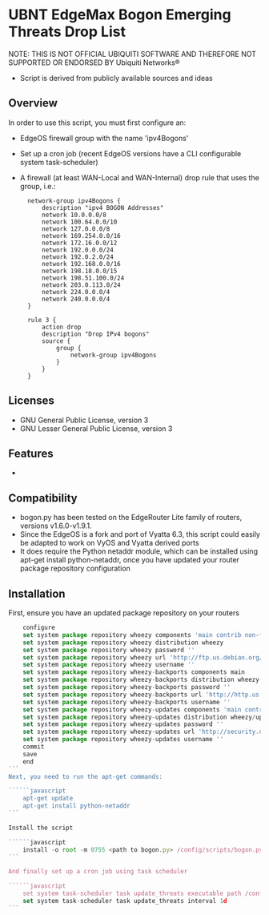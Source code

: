 # UBNT EdgeMax Bogon Emerging Threats Drop List

NOTE: THIS IS NOT OFFICIAL UBIQUITI SOFTWARE AND THEREFORE NOT SUPPORTED OR ENDORSED BY Ubiquiti Networks®

* Script is derived from publicly available sources and ideas

## Overview
In order to use this script, you must first configure an:

* EdgeOS firewall group with the name 'ipv4Bogons'
* Set up a cron job (recent EdgeOS versions have a CLI configurable system task-scheduler)
* A firewall (at least WAN-Local and WAN-Internal) drop rule that uses the group, i.e.:

        network-group ipv4Bogons {
            description "ipv4 BOGON Addresses"
            network 10.0.0.0/8
            network 100.64.0.0/10
            network 127.0.0.0/8
            network 169.254.0.0/16
            network 172.16.0.0/12
            network 192.0.0.0/24
            network 192.0.2.0/24
            network 192.168.0.0/16
            network 198.18.0.0/15
            network 198.51.100.0/24
            network 203.0.113.0/24
            network 224.0.0.0/4
            network 240.0.0.0/4
        }

        rule 3 {
            action drop
            description "Drop IPv4 bogons"
            source {
                group {
                    network-group ipv4Bogons
                }
            }
        }

## Licenses
* GNU General Public License, version 3
* GNU Lesser General Public License, version 3

## Features
*

## Compatibility
* bogon.py has been tested on the EdgeRouter Lite family of routers, versions v1.6.0-v1.9.1.
* Since the EdgeOS is a fork and port of Vyatta 6.3, this script could easily be adapted to work on VyOS and Vyatta derived ports
* It does require the Python netaddr module, which can be installed using apt-get install python-netaddr, once you have updated your router package repository configuration

## Installation

First, ensure you have an updated package repository on your routers

`````````javascript
    configure
    set system package repository wheezy components 'main contrib non-free'
    set system package repository wheezy distribution wheezy
    set system package repository wheezy password ''
    set system package repository wheezy url 'http://ftp.us.debian.org/debian/'
    set system package repository wheezy username ''
    set system package repository wheezy-backports components main
    set system package repository wheezy-backports distribution wheezy-backports
    set system package repository wheezy-backports password ''
    set system package repository wheezy-backports url 'http://http.us.debian.org/debian'
    set system package repository wheezy-backports username ''
    set system package repository wheezy-updates components 'main contrib'
    set system package repository wheezy-updates distribution wheezy/updates
    set system package repository wheezy-updates password ''
    set system package repository wheezy-updates url 'http://security.debian.org/'
    set system package repository wheezy-updates username ''
    commit
    save
    end
```
Next, you need to run the apt-get commands:

``````javascript
    apt-get update
    apt-get install python-netaddr
```

Install the script

``````javascript
    install -o root -m 0755 <path to bogon.py> /config/scripts/bogon.py
```

And finally set up a cron job using task scheduler

``````javascript
    set system task-scheduler task update_threats executable path /config/scripts/bogon.py
    set system task-scheduler task update_threats interval 1d
```
